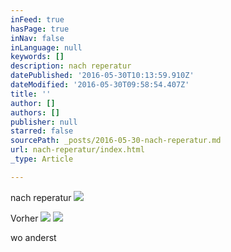 ```yaml
---
inFeed: true
hasPage: true
inNav: false
inLanguage: null
keywords: []
description: nach reperatur
datePublished: '2016-05-30T10:13:59.910Z'
dateModified: '2016-05-30T09:58:54.407Z'
title: ''
author: []
authors: []
publisher: null
starred: false
sourcePath: _posts/2016-05-30-nach-reperatur.md
url: nach-reperatur/index.html
_type: Article

---
```

nach reperatur
![](https://s3-us-west-2.amazonaws.com/the-grid-img/p/3db1c7dcfcbc38e1a619c0a0abe26ab2d3d6494d.jpg)

Vorher
![](https://the-grid-user-content.s3-us-west-2.amazonaws.com/7e7ba9a6-2cc2-426c-bd3b-f344977044be.jpg)
![](https://the-grid-user-content.s3-us-west-2.amazonaws.com/eb009646-304d-4bf3-9dfe-e92ffb4cd18a.jpg)

wo anderst